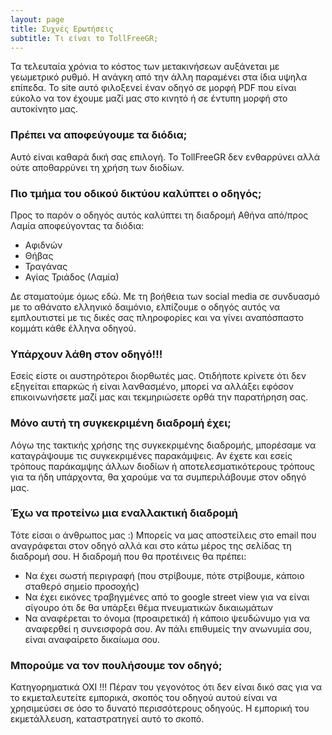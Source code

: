```yaml
---
layout: page
title: Συχνές Ερωτήσεις 
subtitle: Τι είναι το TollFreeGR;
---
```

Τα τελευταία χρόνια το κόστος των μετακινήσεων αυξάνεται με γεωμετρικό ρυθμό. Η ανάγκη από την άλλη παραμένει στα ίδια υψηλα επίπεδα. Το site αυτό φιλοξενεί έναν οδηγό σε μορφή PDF που είναι εύκολο να τον έχουμε μαζί μας στο κινητό ή σε έντυπη μορφή στο αυτοκίνητο μας.
 
### Πρέπει να αποφεύγουμε τα διόδια;

Αυτό είναι καθαρά δική σας επιλογή. Το TollFreeGR δεν ενθαρρύνει αλλά ούτε αποθαρρύνει τη χρήση των διοδίων.

### Πιο τμήμα του οδικού δικτύου καλύπτει ο οδηγός;

Προς το παρόν ο οδηγός αυτός καλύπτει τη διαδρομή Αθήνα από/προς Λαμία αποφεύγοντας τα διόδια:

- Αφιδνών
- Θήβας 
- Τραγάνας
- Αγίας Τριάδος (Λαμία)

Δε σταματούμε όμως εδώ. Με τη βοήθεια των social media σε συνδυασμό με το αθάνατο ελληνικό δαιμόνιο, ελπίζουμε ο οδηγός αυτός να εμπλουτιστεί με τις δικές σας πληροφορίες και να γίνει αναπόσπαστο κομμάτι κάθε έλληνα οδηγού.

### Υπάρχουν λάθη στον οδηγό!!!

Εσείς είστε οι αυστηρότεροι διορθωτές μας. Οτιδήποτε κρίνετε ότι δεν εξηγείται επαρκώς ή είναι λανθασμένο, μπορεί να αλλάξει εφόσον επικοινωνήσετε μαζί μας και τεκμηριώσετε ορθά την παρατήρηση σας.

### Μόνο αυτή τη συγκεκριμένη διαδρομή έχει;

Λόγω της τακτικής χρήσης της συγκεκριμένης διαδρομής, μπορέσαμε να καταγράψουμε τις συγκεκριμένες παρακάμψεις. Αν έχετε και εσείς τρόπους παράκαμψης άλλων διοδίων ή αποτελεσματικότερους τρόπους για τα ήδη υπάρχοντα, θα χαρούμε να τα συμπεριλάβουμε στον οδηγό μας.

### Έχω να προτείνω μια εναλλακτική διαδρομή

Τότε είσαι ο άνθρωπος μας :) Μπορείς να μας αποστείλεις στο email που αναγράφεται στον οδηγό αλλά και στο κάτω μέρος της σελίδας τη διαδρομή σου. Η διαδρομή που θα προτέινεις θα πρέπει:

- Να έχει σωστή περιγραφή (που στρίβουμε, πότε στρίβουμε, κάποιο σταθερό σημείο προσοχής)
- Να έχει εικόνες τραβηγμένες από το google street view για να είναι σίγουρο ότι δε θα υπάρξει θέμα πνευματικών δικαιωμάτων
- Να αναφέρεται το όνομα (προαιρετικά) ή κάποιο ψευδώνυμο για να αναφερθεί η συνεισφορά σου. Αν πάλι επιθυμείς την ανωνυμία σου, είναι αναφαίρετο δικαίωμα σου. 

### Μπορούμε να τον πουλήσουμε τον οδηγό;

Κατηγορηματικά ΟΧΙ !!! Πέραν του γεγονότος ότι δεν είναι δικό σας για να το εκμεταλευτείτε εμπορικά, σκοπός του οδηγού αυτού είναι να χρησιμεύσει σε όσο το δυνατό περισσότερους οδηγούς. Η εμπορική του εκμετάλλευση, καταστρατηγεί αυτό το σκοπό.


